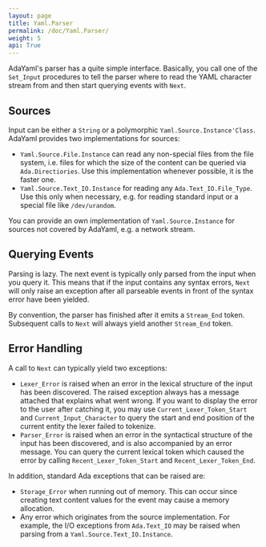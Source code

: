 ```yaml
---
layout: page
title: Yaml.Parser
permalink: /doc/Yaml.Parser/
weight: 5
api: True
---
```


AdaYaml's parser has a quite simple interface. Basically, you call one of the
`Set_Input` procedures to tell the parser where to read the YAML character
stream from and then start querying events with `Next`.

## Sources

Input can be either a `String` or a polymorphic `Yaml.Source.Instance'Class`.
AdaYaml provides two implementations for sources:

 * `Yaml.Source.File.Instance` can read any non-special files from the file
   system, i.e. files for which the size of the content can be queried via
   `Ada.Directiories`. Use this implementation whenever possible, it is the
   faster one.
 * `Yaml.Source.Text_IO.Instance` for reading any `Ada.Text_IO.File_Type`. Use
   this only when necessary, e.g. for reading standard input or a special file
   like `/dev/urandom`.

You can provide an own implementation of `Yaml.Source.Instance` for sources not
covered by AdaYaml, e.g. a network stream.

## Querying Events

Parsing is lazy. The next event is typically only parsed from the input when you
query it. This means that if the input contains any syntax errors, `Next` will
only raise an exception after all parseable events in front of the syntax error
have been yielded.

By convention, the parser has finished after it emits a `Stream_End` token.
Subsequent calls to `Next` will always yield another `Stream_End` token.

## Error Handling

A call to `Next` can typically yield two exceptions:

 * `Lexer_Error` is raised when an error in the lexical structure of the input
   has been discovered. The raised exception always has a message attached that
   explains what went wrong. If you want to display the error to the user after
   catching it, you may use `Current_Lexer_Token_Start` and
   `Current_Input_Character` to query the start and end position of the current
   entity the lexer failed to tokenize.
 * `Parser_Error` is raised when an error in the syntactical structure of the
   input has been discovered, and is also accompanied by an error message. You
   can query the current lexical token which caused the error by calling
   `Recent_Lexer_Token_Start` and `Recent_Lexer_Token_End`.

In addition, standard Ada exceptions that can be raised are:

 * `Storage_Error` when running out of memory. This can occur since creating
   text content values for the event may cause a memory allocation.
 * Any error which originates from the source implementation. For example, the
   I/O exceptions from `Ada.Text_IO` may be raised when parsing from a
   `Yaml.Source.Text_IO.Instance`.
